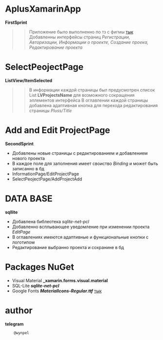 AplusXamarinApp
===========
**FirstSprint**
> >Приложение было выполненно по тз с фигмы [тык](https://www.figma.com/file/gYUrlGMMYLt883DxAlqstC/projects?node-id=650%3A176)
> >Добавленны интерфейсы страниц _Регистрации, Авторизации, Информации о проекте, Создание проека, Редактирование проекта_

SelectPeojectPage
===========
**ListView/ItemSelected**
> > В информации каждой страницы был предусмотрен список List **LVProjectsName** для возможного сокращения эллементов интерфейса
> > В оглавлении каждой страницы добавлена адаптивная кнопка для перехода редактирования страницы _Pluss/Title_

Add and Edit ProjectPage
===========
**SecondSprint**
- Добавлены новые страницы с редактированием и добавлением нового проекта 
- В каждое поле для заполнения имеет своиство *Binding* и может быть записанно в бд
- InformationPage/EditProjectPage 
- SelectPeojectPage/AddProjectAdd

DATA BASE
===========
**sqllite**
- Добавлена библеотека _sqlite-net-pcl_ 
- Добавленно всплывающее уведомление при изменении проекта _EditPage_
- В оглавлениях имеются адаптивные и функциональные кнопки с логотипом
- Редактирование выбранно проекта и сохранине в бд

Packages NuGet
===========
- Visual Material  **_xamarin.forms.visual.material** 
- SQL-Lite **_sqlite-net-pcl_** 
- Google Fonts  **_MaterialIcons-Regular.ttf_** 
[тык](https://github.com/google/material-design-icons/blob/master/font/MaterialIcons-Regular.ttf)

author
===========
**telegram**
```
    @wynpel 
```